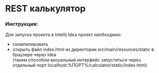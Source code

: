 # REST калькулятор

### Инструкция:

Для запуска проекта в Intellij Idea проект необходимо:
* скомпилировать
* открыть  файл index.html из директории src/main/resources/static в браузере через Idea  
(таким способом визуальный интерфейс запуститься через отдельный порт localhost:%ПОРТ%/calculator/static/index.html)

